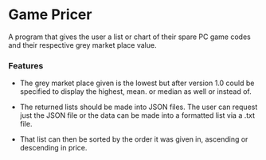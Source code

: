 # Game Pricer
A program that gives the user a list or chart of their spare PC game codes and their respective grey market place value.

### Features
- The grey market place given is the lowest but after version 1.0 could be specified to display the highest, mean. or median as well or instead of.

- The returned lists should be made into JSON files. The user can request just the JSON file or the data can be made into a formatted list via a .txt file.
- That list can then be sorted by the order it was given in, ascending or descending in price.

